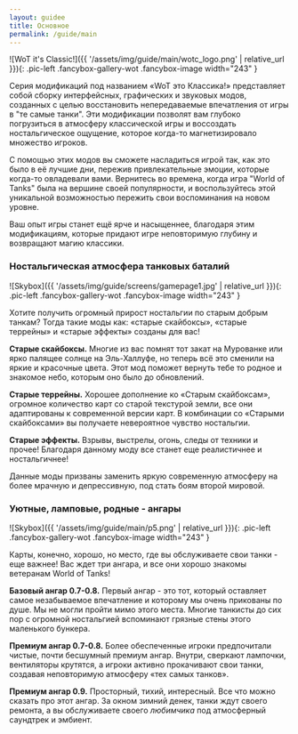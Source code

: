 ```yaml
---
layout: guidee
title: Основное
permalink: /guide/main
---
```


![WoT it's Classic!]({{ '/assets/img/guide/main/wotc_logo.png' | relative_url }}){: .pic-left .fancybox-gallery-wot .fancybox-image width="243" }

Серия модификаций под названием «WoT это Классика!» представляет собой сборку интерфейсных, графических и звуковых модов, созданных с целью восстановить непередаваемые впечатления от игры в "те самые танки". Эти модификации позволят вам глубоко погрузиться в атмосферу классической игры и воссоздать ностальгическое ощущение, которое когда-то магнетизировало множество игроков.

С помощью этих модов вы сможете насладиться игрой так, как это было в её лучшие дни, пережив привлекательные эмоции, которые когда-то овладевали вами. Вернитесь во времена, когда игра "World of Tanks" была на вершине своей популярности, и воспользуйтесь этой уникальной возможностью пережить свои воспоминания на новом уровне.  

Ваш опыт игры станет ещё ярче и насыщеннее, благодаря этим модификациям, которые придают игре неповторимую глубину и возвращают магию классики.

### Ностальгическая атмосфера танковых баталий

![Skybox]({{ '/assets/img/guide/screens/gamepage1.jpg' | relative_url }}){: .pic-left .fancybox-gallery-wot .fancybox-image width="243" }

Хотите получить огромный прирост ностальгии по старым добрым танкам? Тогда такие моды как: «старые скайбоксы», «старые террейны» и «старые эффекты» созданы для вас!

**Старые скайбоксы.** Многие из вас помнят тот закат на Мурованке или ярко палящее солнце на Эль-Халлуфе, но теперь всё это сменили на яркие и красочные цвета. Этот мод поможет вернуть тебе то родное и знакомое небо, которым оно было до обновлений.

**Старые террейны.** Хорошее дополнение ко «Старым скайбоксам», огромное количество карт со старой текстурой земли, все они адаптированы к современной версии карт. В комбинации со «Старыми скайбоксами» вы получаете невероятное чувство ностальгии.

**Старые эффекты.** Взрывы, выстрелы, огонь, следы от техники и прочее! Благодаря данному моду все станет еще реалистичнее и ностальгичнее!

Данные моды призваны заменить яркую современную атмосферу на более мрачную и депрессивную, под стать боям второй мировой.

### Уютные, ламповые, родные - ангары

![Skybox]({{ '/assets/img/guide/main/p5.png' | relative_url }}){: .pic-left .fancybox-gallery-wot .fancybox-image width="243" }

Карты, конечно, хорошо, но место, где вы обслуживаете свои танки - еще важнее! Вас ждет три ангара, и все они хорошо знакомы ветеранам World of Tanks!

**Базовый ангар 0.7-0.8.** Первый ангар - это тот, который оставляет самое незабываемое впечатление и которому мы очень прикованы по душе. Мы не могли пройти мимо этого места. Многие танкисты до сих пор с огромной ностальгией вспоминают грязные стены этого маленького бункера.

**Премиум ангар 0.7-0.8.** Более обеспеченные игроки предпочитали чистые, почти бесшумный премиум ангар. Внутри, сверкают лампочки, вентиляторы крутятся, а игроки активно прокачивают свои танки, создавая неповторимую атмосферу «тех самых танков».

**Премиум ангар 0.9.** Просторный, тихий, интересный. Все что можно сказать про этот ангар. За окном зимний денек, танки ждут своего ремонта, а вы обслуживаете своего *любимчика* под атмосферный саундтрек и эмбиент.
